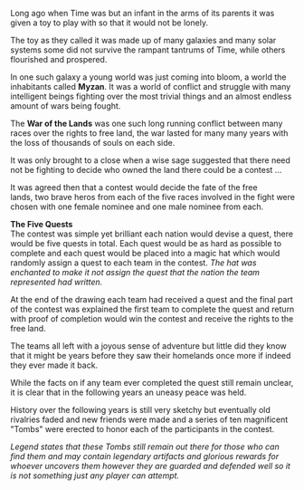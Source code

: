 ---
---
Long ago when Time was but an infant in the arms of its parents it was given a toy to play with so that it would not be lonely.

The toy as they called it was made up of many galaxies and many solar systems some did not survive the rampant tantrums of Time, while others flourished and prospered.

In one such galaxy a young world was just coming into bloom, a world the inhabitants called **Myzan**. It was a world of conflict and struggle with many intelligent beings fighting over the most trivial things and an almost endless amount of wars being fought.

The **War of the Lands** was one such long running conflict between many races over the rights to free land, the war lasted for many many years with the loss of thousands of souls on each side.

It was only brought to a close when a wise sage suggested that there need not be fighting to decide who owned the land there could be a contest ...

It was agreed then that a contest would decide the fate of the free lands, two brave heros from each of the five races involved in the fight were chosen with one female nominee and one male nominee from each.

**The Five Quests**  
The contest was simple yet brilliant each nation would devise a quest, there would be five quests in total. Each quest would be as hard as possible to complete and each quest would be placed into a magic hat which would randomly assign a quest to each team in the contest. _The hat was enchanted to make it not assign the quest that the nation the team represented had written._

At the end of the drawing each team had received a quest and the final part of the contest was explained the first team to complete the quest and return with proof of completion would win the contest and receive the rights to the free land.

The teams all left with a joyous sense of adventure but little did they know that it might be years before they saw their homelands once more if indeed they ever made it back.

While the facts on if any team ever completed the quest still remain unclear, it is clear that in the following years an uneasy peace was held.

History over the following years is still very sketchy but eventually old rivalries faded and new friends were made and a series of ten magnificent "Tombs" were erected to honor each of the participants in the contest.

_Legend states that these Tombs still remain out there for those who can find them and may contain legendary artifacts and glorious rewards for whoever uncovers them however they are guarded and defended well so it is not something just any player can attempt._